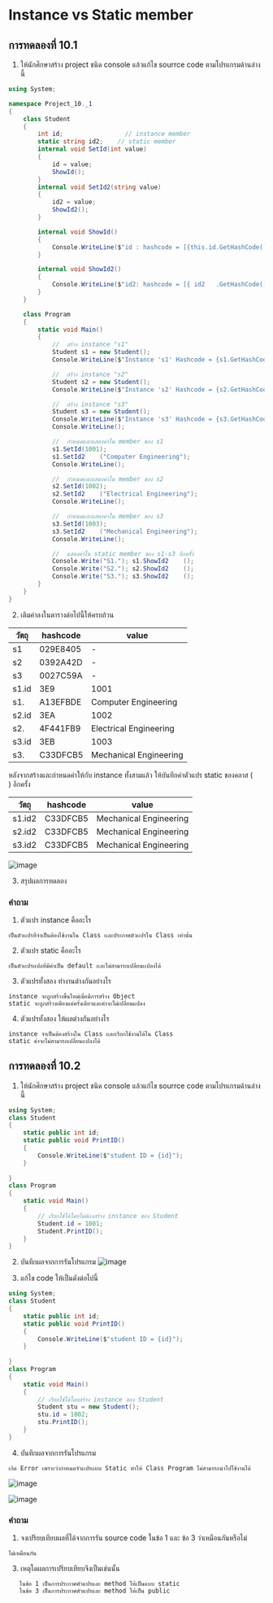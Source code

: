 # Instance vs Static member #

##  การทดลองที่ 10.1 ##

1. ให้นักศึกษาสร้าง project ชนิด console แล้วแก้ไข  sourrce code ตามโปรแกรมด้านล่างนี้


```cs
using System;

namespace Project_10._1
{
    class Student
    {
        int id;                 // instance member
        static string id2;    // static member
        internal void SetId(int value)
        {
            id = value;
            ShowId();    
        }
        internal void SetId2(string value)
        {
            id2 = value;
            ShowId2();
        }

        internal void ShowId()
        {
            Console.WriteLine($"id : hashcode = [{this.id.GetHashCode():X}], value = {id}");
        }

        internal void ShowId2()
        {
            Console.WriteLine($"id2: hashcode = [{ id2   .GetHashCode():X}], value = { id2   }");
        }
    }

    class Program
    {
        static void Main()
        {
            //  สร้าง instance "s1"
            Student s1 = new Student();
            Console.WriteLine($"Instance 's1' Hashcode = {s1.GetHashCode():X8}");

            //  สร้าง instance "s2"
            Student s2 = new Student();
            Console.WriteLine($"Instance 's2' Hashcode = {s2.GetHashCode():X8}");

            //  สร้าง instance "s3"
            Student s3 = new Student();
            Console.WriteLine($"Instance 's3' Hashcode = {s3.GetHashCode():X8}");
            Console.WriteLine();

            //  กำหนดและแสดงค่าใน member ของ s1
            s1.SetId(1001);
            s1.SetId2    ("Computer Engineering");
            Console.WriteLine();

            //  กำหนดและแสดงค่าใน member ของ s2
            s2.SetId(1002);
            s2.SetId2    ("Electrical Engineering");
            Console.WriteLine();

            //  กำหนดและแสดงค่าใน member ของ s3
            s3.SetId(1003);
            s3.SetId2    ("Mechanical Engineering");
            Console.WriteLine();

            //  แสดงค่าใน static member ของ s1-s3 อีกครั้ง
            Console.Write("S1."); s1.ShowId2    ();
            Console.Write("S2."); s2.ShowId2    ();
            Console.Write("S3."); s3.ShowId2    ();
        }
    }
}


```

2. เติมค่าลงในตารางต่อไปนี้ให้ครบถ้วน


|   วัตถุ    | hashcode| value|
|----------|---------|------|
| s1       |029E8405 | -    |
| s2       |0392A42D| -    |
| s3       |0027C59A| -    |
| s1.id    | 3E9  | 1001 |
| s1.     | A13EFBDE |Computer Engineering|
| s2.id    | 3EA  |1002 |
| s2.     | 4F441FB9 |Electrical Engineering|
| s3.id    | 3EB | 1003|
| s3.     | C33DFCB5 |Mechanical Engineering|

หลังจากสร้างและกำหนดค่าให้กับ instance ทั้งสามแล้ว ให้บันทึกค่าตัวแปร static ของคลาส (`    `) อีกครั้ง

|   วัตถุ    | hashcode| value|
|----------|---------|------|
| s1.id2     |C33DFCB5 |Mechanical Engineering|
| s2.id2     |C33DFCB5 |Mechanical Engineering|
| s3.id2     |C33DFCB5 |Mechanical Engineering|

![image](https://user-images.githubusercontent.com/92078775/168025692-a69db16f-7ddc-4018-8d2b-b97e4b3edb45.png)


3. สรุปผลการทดลอง

### คำถาม ###
1. ตัวแปร instance คืออะไร

```
เป็นตัวเเปรที่จำเป็นต้องใช้งานใน Class เเละประกาศตัวเเปรใน Class เท่านั้น
```
2. ตัวแปร static คืออะไร

```
เป็นตัวเเปรเเปลที่มีค่าเป็น default เเละไม่สามารถเปลี่ยนเเปลงได้
```
3. ตัวแปรทั้งสอง ทำงานต่างกันอย่างไร

```
instance จะถูกสร้างขึ้นใหม่เมื่อมีการสร้าง Object
static จะถูกสร้างเพียงแค่ครั้งเดียวและค่าจะไม่เปลี่ยนแปลง
```
4. ตัวแปรทั้งสอง ให้ผลต่างกันอย่างไร

```
instance จำเป็นต้องสร้างใน Class เเละเรียกใช้งานได้ใน Class
static ค่าจะไม่สามารถเปลี่ยนเเปลงได้
```


##  การทดลองที่ 10.2 ##

1. ให้นักศึกษาสร้าง project ชนิด console แล้วแก้ไข  sourrce code ตามโปรแกรมด้านล่างนี้

```cs
using System;
class Student
{
	static public int id;
	static public void PrintID()
	{
        Console.WriteLine($"student ID = {id}");
	}
	
}
class Program
{
	static void Main()
	{
		// เรียกใช้ได้โดยไม่ต้องสร้าง instance ของ Student
		Student.id = 1001;
		Student.PrintID();
	}
}
```

2. บันทึกผลจากการรันโปรแกรม
![image](https://user-images.githubusercontent.com/92078775/168027599-92706885-1ae3-4e32-92c7-5e82cc3707b9.png)

3. แก้ไข code ให้เป็นดังต่อไปนี้

```cs
using System;
class Student
{
	static public int id;
	static public void PrintID()
	{
        Console.WriteLine($"student ID = {id}");
	}
	
}
class Program
{
	static void Main()
	{
		// เรียกใช้ได้โดยสร้าง instance ของ Student
		Student stu = new Student();
		stu.id = 1002;
		stu.PrintID();
	}
}
```
4. บันทึกผลจากการรันโปรแกรม 
```
เกิด Error เพราะว่ากำหนดจัวเเปรเเบบ Static ทำให้ Class Program ไม่สามารถนำไปใช้งานได้
```
![image](https://user-images.githubusercontent.com/92078775/168029331-76168abc-4f59-4ba5-b254-fcd58018bc0b.png)

![image](https://user-images.githubusercontent.com/92078775/168029406-8496463d-df8e-4ef3-b4a8-259798cda9f2.png)



###  คำถาม ### 
1. จงเปรียบเทียบผลที่ได้จากการรัน source code ในข้อ 1 และ ข้อ 3 ว่าเหมือนกันหรือไม่
```
ไม่เหมือนกัน
```
3. เหตุใดผลการเปรียบเทียบจึงเป็นเช่นนั้น
```
   ในข้อ 1 เป็นการประกาศตัวแปรและ method ให้เป็นแบบ static 
   ในข้อ 3 เป็นการประกาศตัวแปรและ method ให้เป็น public 
```



